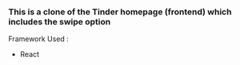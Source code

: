 <h3>This is a clone of  the Tinder homepage (frontend) which includes the swipe option</h3>
<p>Framework Used : </p>
<ul>
    <li>React</li>
</ul>
